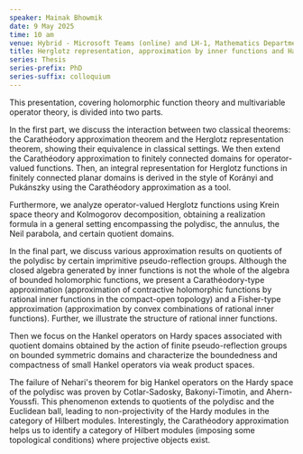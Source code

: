 ```yaml
---
speaker: Mainak Bhowmik
date: 9 May 2025
time: 10 am
venue: Hybrid - Microsoft Teams (online) and LH-1, Mathematics Department
title: Herglotz representation, approximation by inner functions and Hankel operators
series: Thesis
series-prefix: PhD
series-suffix: colloquium
---
```


This presentation, covering holomorphic function theory and multivariable operator theory, is divided into two parts.

In the first part, we discuss the interaction between two classical theorems: the Carathéodory approximation theorem and the Herglotz representation theorem, showing their equivalence in classical settings. We then extend the Carathéodory approximation to finitely connected domains for operator-valued functions. Then, an integral representation for Herglotz functions in finitely connected planar domains is derived in the style of Korányi and Pukánszky using the Carathéodory approximation as a tool.

Furthermore, we analyze operator-valued Herglotz functions using Krein space theory and Kolmogorov decomposition, obtaining a realization formula in a general setting encompassing the polydisc, the annulus, the Neil parabola, and certain quotient domains.

In the final part, we discuss various approximation results on quotients of the polydisc by certain imprimitive pseudo-reflection groups. Although the closed algebra generated by inner functions is not the whole of the algebra of bounded holomorphic functions, we present a Carathéodory-type approximation (approximation of contractive holomorphic functions by rational inner functions in the compact-open topology) and a Fisher-type approximation (approximation by convex combinations of rational inner functions). Further, we illustrate the structure of rational inner functions. 

Then we focus on the Hankel operators on Hardy spaces associated with quotient domains obtained by the action of finite pseudo-reflection groups on bounded symmetric domains and characterize the boundedness and compactness of small Hankel operators via weak product spaces.

The failure of Nehari's theorem for big Hankel operators on the Hardy space of the polydisc was proven by Cotlar-Sadosky, Bakonyi-Timotin, and Ahern-Youssfi. This phenomenon extends to quotients of the polydisc and the Euclidean ball, leading to non-projectivity of the Hardy modules in the category of Hilbert modules. Interestingly, the Carathéodory approximation helps us to identify a category of Hilbert modules (imposing some topological conditions) where projective objects exist.

